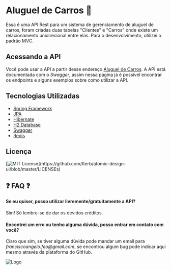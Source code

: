 
# Aluguel de Carros 🚗 

Essa é uma API Rest para um sistema de gerenciamento de aluguel de carros, foram criadas duas tabelas "Clientes" e "Carros" onde existe um relacionamento unidirecional entre elas. Para o desenvolvimento, utilizei o padrão MVC.

## Acessando a API

Você pode usar a API a partir desse endereço [Aluguel de Carros](https://aluguel-carros.herokuapp.com/swagger-ui/index.html?configUrl=/v3/api-docs/swagger-config). A API está documentada com o *Swagger*, assim nessa página já é possível encontrar os endpoints e alguns exemplos sobre como utilizar a API.


## Tecnologias Utilizadas

 - [Spring Framework](https://spring.io/)
 - [JPA](https://spring.io/projects/spring-data-jpa)
 - [Hibernate](https://hibernate.org/)
 - [H2 Database](https://www.h2database.com/html/main.html)
 - [Swagger](https://swagger.io/)
 - [Redis](https://redis.io/)

## Licença

[![MIT License](https://img.shields.io/apm/l/atomic-design-ui.svg?)](https://github.com/tterb/atomic-design-ui/blob/master/LICENSEs)


## ❓ FAQ ❓ 

#### Se eu quiser, posso utilizar livremente/gratuitamente a API?

Sim! Só lembre-se de dar os devidos créditos.

#### Encontrei um erro ou tenho alguma dúvida, posso entrar em contato com você?

Claro que sim, se tiver alguma dúvida pode mandar um email para _franciscoangelo.feo@gmail.com_, se encontrou algum bug pode indicar aqui mesmo através da plataforma do GitHub. 


![Logo](https://user-images.githubusercontent.com/64324517/134450660-c91a9d0b-8247-4d17-af24-e834a59d4226.png)

